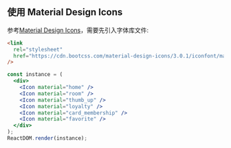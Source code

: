 ## 使用 Material Design Icons

参考[Material Design Icons](https://material.io/tools/icons/?style=baseline)，需要先引入字体库文件:

```html
<link
  rel="stylesheet"
  href="https://cdn.bootcss.com/material-design-icons/3.0.1/iconfont/material-icons.css"
/>
```
<!--start-code-->

```jsx
const instance = (
  <div>
    <Icon material="home" />
    <Icon material="room" />
    <Icon material="thumb_up" />
    <Icon material="loyalty" />
    <Icon material="card_membership" />
    <Icon material="favorite" />
  </div>
);
ReactDOM.render(instance);
```

<!--end-code-->
